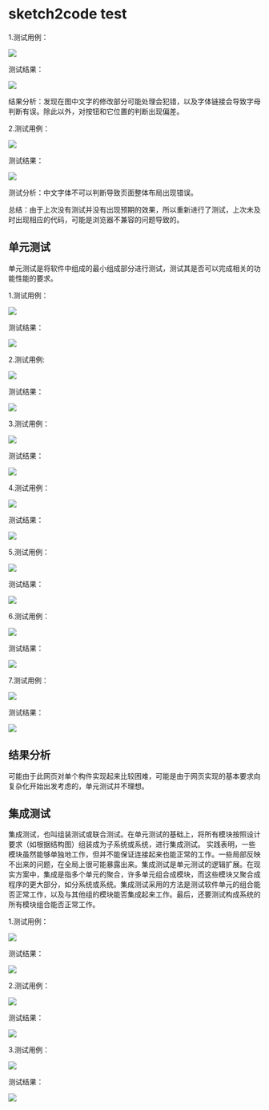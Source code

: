 # sketch2code test #
1.测试用例：

![](http://m.qpic.cn/psb?/31c73372-bbf1-44a2-a0ef-d40393026b98/nyTHeqXewfnzg.BNHejT63r4*Y*Ab7vEpSsGJj*frt8!/b/dOsAAAAAAAAA&bo=oAU4BAAAAAARB6k!&rf=viewer_4)


测试结果：

![](http://m.qpic.cn/psb?/31c73372-bbf1-44a2-a0ef-d40393026b98/93tFD6D4OoR6qypjVQSsJx3x1VAcn7GkVRSPP9WBlR0!/b/dDYBAAAAAAAA&bo=VgUAAwAAAAARF3A!&rf=viewer_4)

结果分析：发现在图中文字的修改部分可能处理会犯错，以及字体链接会导致字母判断有误。除此以外，对按钮和它位置的判断出现偏差。

2.测试用例：

![](http://m.qpic.cn/psb?/31c73372-bbf1-44a2-a0ef-d40393026b98/9z*srDdgKb8vBZWs19u4s.Y0WvschY837lKSLSmdos4!/b/dD0BAAAAAAAA&bo=OASgBQAAAAARF7k!&rf=viewer_4)

测试结果：

![](http://m.qpic.cn/psb?/31c73372-bbf1-44a2-a0ef-d40393026b98/KXT2FpgA0c5NDFbaqivW0UPsFSQyxcbTwcLhnsNWll0!/b/dDQBAAAAAAAA&bo=VgUAAwAAAAARF3A!&rf=viewer_4)

测试分析：中文字体不可以判断导致页面整体布局出现错误。

总结：由于上次没有测试并没有出现预期的效果，所以重新进行了测试，上次未及时出现相应的代码，可能是浏览器不兼容的问题导致的。








## 单元测试 ##


单元测试是将软件中组成的最小组成部分进行测试，测试其是否可以完成相关的功能性能的要求。


1.测试用例：


![](http://a3.qpic.cn/psb?/31c73372-bbf1-44a2-a0ef-d40393026b98/j7kBofGzjCajoFGWwVpJkJI8nMb4PiOG5u40JGv0xOc!/m/dDYBAAAAAAAAnull&bo=OASgBQAAAAARB6k!&rf=photolist&t=5)


测试结果：


![](http://a2.qpic.cn/psb?/31c73372-bbf1-44a2-a0ef-d40393026b98/tresqMaPK.TJEy*B1kyuFRjG47xeYN1*YtAkqVBRtc4!/m/dDUBAAAAAAAAnull&bo=VgUAAwAAAAADB3I!&rf=photolist&t=5)


2.测试用例:

![](http://a4.qpic.cn/psb?/31c73372-bbf1-44a2-a0ef-d40393026b98/kIdgwQbpVha*ESGRvzTqoO5xJsMLRAW9Wbg7z4RvU44!/m/dGcBAAAAAAAAnull&bo=OASgBQAAAAARB6k!&rf=photolist&t=5)

测试结果：

![](http://a1.qpic.cn/psb?/31c73372-bbf1-44a2-a0ef-d40393026b98/hO*wTYOoOHzoKii6BOmr5f4J2Ul3MK*S4sBghPEbJnQ!/m/dFQBAAAAAAAAnull&bo=VgUAAwAAAAADB3I!&rf=photolist&t=5)


3.测试用例：

![](http://a3.qpic.cn/psb?/31c73372-bbf1-44a2-a0ef-d40393026b98/qEm7Fb70vbjSl8k3mfA7bY30y8lJxOeN*iZqDJloLek!/m/dFIBAAAAAAAAnull&bo=OASgBQAAAAARB6k!&rf=photolist&t=5)

测试结果：

![](http://a4.qpic.cn/psb?/31c73372-bbf1-44a2-a0ef-d40393026b98/lFSnu1YOKShE95YOkBtVFieh51HvItedPcnrnzuO6gA!/m/dFMBAAAAAAAAnull&bo=VgUAAwAAAAADB3I!&rf=photolist&t=5)


4.测试用例：

![](http://a1.qpic.cn/psb?/31c73372-bbf1-44a2-a0ef-d40393026b98/Q.zJGKwdvvfv9WiUVJs4WOz97ij*9nVzFjp3WdixhDg!/m/dDABAAAAAAAAnull&bo=OASgBQAAAAARB6k!&rf=photolist&t=5)

测试结果：

![](http://a1.qpic.cn/psb?/31c73372-bbf1-44a2-a0ef-d40393026b98/ZlYmdsQI9x6r2w8dMAR33FycpPfRNCt4Bh0ui2HjyRM!/m/dAgBAAAAAAAAnull&bo=VgUAAwAAAAADB3I!&rf=photolist&t=5)

5.测试用例：

![](http://m.qpic.cn/psb?/31c73372-bbf1-44a2-a0ef-d40393026b98/iSQCZYKL.vfsKgk8*rVbr2IGgyvClGuQnde*7ppUnBI!/b/dDYBAAAAAAAA&bo=OASgBQAAAAARB6k!&rf=viewer_4)

测试结果：

![](http://m.qpic.cn/psb?/31c73372-bbf1-44a2-a0ef-d40393026b98/txxNJfifkiX3r1qRlh3EyZmYge9S9T6DwSkFI39StuQ!/b/dDUBAAAAAAAA&bo=OASgBQAAAAARB6k!&rf=viewer_4)


6.测试用例：

![](http://m.qpic.cn/psb?/31c73372-bbf1-44a2-a0ef-d40393026b98/whZzGI7obGoObHsJk6DoOzfs.N5u8js3wclGYE2ZI2Q!/b/dDEBAAAAAAAA&bo=OASgBQAAAAARB6k!&rf=viewer_4)


测试结果：

![](http://m.qpic.cn/psb?/31c73372-bbf1-44a2-a0ef-d40393026b98/VN2o8dlFoIk2IUCy6nny1YtDi5Uq790wq13cSOXtwBU!/b/dDYBAAAAAAAA&bo=VgUAAwAAAAADB3I!&rf=viewer_4)


7.测试用例：

![](http://m.qpic.cn/psb?/31c73372-bbf1-44a2-a0ef-d40393026b98/whZzGI7obGoObHsJk6DoOzfs.N5u8js3wclGYE2ZI2Q!/b/dDEBAAAAAAAA&bo=OASgBQAAAAARB6k!&rf=viewer_4)


测试结果：

![](http://m.qpic.cn/psb?/31c73372-bbf1-44a2-a0ef-d40393026b98/tJanfWdJD4.ZaTlSqlLC6iPFYX7wbxgNCkzSOock1Vg!/b/dFQBAAAAAAAA&bo=VgUAAwAAAAADB3I!&rf=viewer_4)

## 结果分析 ##

可能由于此网页对单个构件实现起来比较困难，可能是由于网页实现的基本要求向复杂化开始出发考虑的，单元测试并不理想。

## 集成测试 ##

集成测试，也叫组装测试或联合测试。在单元测试的基础上，将所有模块按照设计要求（如根据结构图）组装成为子系统或系统，进行集成测试。 实践表明，一些模块虽然能够单独地工作，但并不能保证连接起来也能正常的工作。一些局部反映不出来的问题，在全局上很可能暴露出来。集成测试是单元测试的逻辑扩展。在现实方案中，集成是指多个单元的聚合，许多单元组合成模块，而这些模块又聚合成程序的更大部分，如分系统或系统。集成测试采用的方法是测试软件单元的组合能否正常工作，以及与其他组的模块能否集成起来工作。最后，还要测试构成系统的所有模块组合能否正常工作。

1.测试用例：

![](http://m.qpic.cn/psb?/31c73372-bbf1-44a2-a0ef-d40393026b98/uYec8aAQQqIalcNMFRm5.pciBTE2pz69jJKZvznlWPg!/b/dFMBAAAAAAAA&bo=OASgBQAAAAARB6k!&rf=viewer_4)

测试结果：

![](http://m.qpic.cn/psb?/31c73372-bbf1-44a2-a0ef-d40393026b98/pj*5F*cmLyjv55EASmvI*2TOZivGYYV06V722o.xd*0!/b/dDYBAAAAAAAA&bo=VgUAAwAAAAADN0I!&rf=viewer_4)

2.测试用例：

![](http://m.qpic.cn/psb?/31c73372-bbf1-44a2-a0ef-d40393026b98/jdKXZk1GjPA5LnELaNcUzL9L62YnEYPpVZPZtRR5WHg!/b/dDUBAAAAAAAA&bo=oAU4BAAAAAARF7k!&rf=viewer_4)

测试结果：

![](http://m.qpic.cn/psb?/31c73372-bbf1-44a2-a0ef-d40393026b98/vSBQn3mhR6LDGyT5tldwDsZnj.0yx6a*XMhdsnPL9xs!/b/dGcBAAAAAAAA&bo=VgUAAwAAAAADN0I!&rf=viewer_4)

3.测试用例：

![](http://m.qpic.cn/psb?/31c73372-bbf1-44a2-a0ef-d40393026b98/Kz7xb705avF3kkE2MSva2..wedPnr0FpN1M62qvtNjQ!/b/dDUBAAAAAAAA&bo=OASgBQAAAAARB6k!&rf=viewer_4)

测试结果：

![](http://m.qpic.cn/psb?/31c73372-bbf1-44a2-a0ef-d40393026b98/AH9xz*Php4ZCbeqCpRc8KsBy86kl8bi*eEf28Mym4IY!/b/dDEBAAAAAAAA&bo=VgUAAwAAAAADN0I!&rf=viewer_4)



